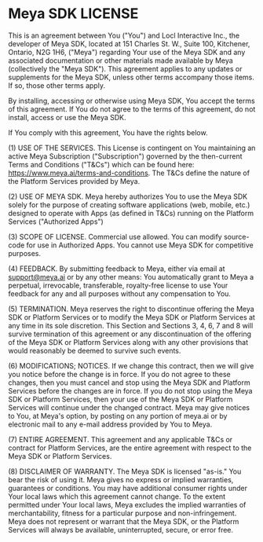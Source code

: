 # Meya SDK LICENSE

This is an agreement between You ("You") and Locl Interactive Inc., the developer of Meya SDK, located at 151 Charles St. W., Suite 100, Kitchener, Ontario, N2G 1H6, ("Meya") regarding Your use of the Meya SDK and any associated documentation or other materials made available by Meya (collectively the "Meya SDK"). This agreement applies to any updates or supplements for the Meya SDK, unless other terms accompany those items. If so, those other terms apply.

By installing, accessing or otherwise using Meya SDK, You accept the terms of this agreement. If You do not agree to the terms of this agreement, do not install, access or use the Meya SDK.

If You comply with this agreement, You have the rights below.

(1) USE OF THE SERVICES. This License is contingent on You maintaining an active Meya Subscription ("Subscription") governed by the then-current Terms and Conditions ("T&Cs") which can be found here: https://www.meya.ai/terms-and-conditions. The T&Cs define the nature of the Platform Services provided by Meya.

(2) USE OF MEYA SDK. Meya hereby authorizes You to use the Meya SDK solely for the purpose of creating software applications (web, mobile, etc.) designed to operate with Apps (as defined in T&Cs) running on the Platform Services ("Authorized Apps")

(3) SCOPE OF LICENSE. Commercial use allowed. You can modify source-code for use in Authorized Apps. You cannot use Meya SDK for competitive purposes.

(4) FEEDBACK. By submitting feedback to Meya, either via email at support@meya.ai or by any other means: You automatically grant to Meya a perpetual, irrevocable, transferable, royalty-free license to use Your feedback for any and all purposes without any compensation to You.

(5) TERMINATION. Meya reserves the right to discontinue offering the Meya SDK or Platform Services or to modify the Meya SDK or Platform Services at any time in its sole discretion. This Section and Sections 3, 4, 6, 7 and 8 will survive termination of this agreement or any discontinuation of the offering of the Meya SDK or Platform Services along with any other provisions that would reasonably be deemed to survive such events.

(6) MODIFICATIONS; NOTICES. If we change this contract, then we will give you notice before the change is in force. If you do not agree to these changes, then you must cancel and stop using the Meya SDK and Platform Services before the changes are in force. If you do not stop using the Meya SDK or Platform Services, then your use of the Meya SDK or Platform Services will continue under the changed contract. Meya may give notices to You, at Meya's option, by posting on any portion of meya.ai or by electronic mail to any e-mail address provided by You to Meya.

(7) ENTIRE AGREEMENT. This agreement and any applicable T&Cs or contract for Platform Services, are the entire agreement with respect to the Meya SDK or Platform Services.

(8) DISCLAIMER OF WARRANTY. The Meya SDK is licensed "as-is." You bear the risk of using it. Meya gives no express or implied warranties, guarantees or conditions. You may have additional consumer rights under Your local laws which this agreement cannot change. To the extent permitted under Your local laws, Meya excludes the implied warranties of merchantability, fitness for a particular purpose and non-infringement. Meya does not represent or warrant that the Meya SDK, or the Platform Services will always be available, uninterrupted, secure, or error free.
